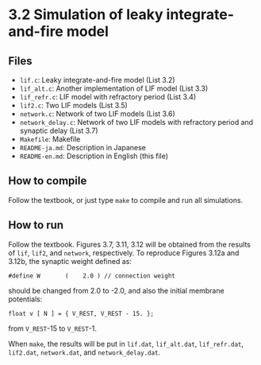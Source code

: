 # 3.2 Simulation of leaky integrate-and-fire model

## Files
- `lif.c`: Leaky integrate-and-fire model (List 3.2)
- `lif_alt.c`: Another implementation of LIF model (List 3.3)
- `lif_refr.c`: LIF model with refractory period (List 3.4)
- `lif2.c`: Two LIF models (List 3.5)
- `network.c`: Network of two LIF models (List 3.6)
- `network_delay.c`: Network of two LIF models with refractory period and synaptic delay (List 3.7)
- `Makefile`: Makefile
- `README-ja.md`: Description in Japanese
- `README-en.md`: Description in English (this file)

## How to compile
Follow the textbook, or just type `make` to compile and run all simulations.

## How to run
Follow the textbook. Figures 3.7, 3.11, 3.12 will be obtained from the  results of `lif`, `lif2`,
and `network`, respectively. To reproduce Figures 3.12a and 3.12b, the synaptic weight defined as:
```
#define W       (    2.0 ) // connection weight
```
should be changed from 2.0 to -2.0, and also the initial membrane potentials:
```
float v [ N ] = { V_REST, V_REST - 15. };
```
from `V_REST`-15 to `V_REST`-1.

When `make`, the results will be put in `lif.dat`, `lif_alt.dat`, `lif_refr.dat`, `lif2.dat`, `network.dat`, and `network_delay.dat`.
